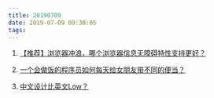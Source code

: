 ```yaml
---
title: 20190709
date: 2019-07-09 09:38:05
tags:
---
```


1. [【推荐】浏览器冲浪，哪个浏览器信息无障碍特性支持更好？](https://mp.weixin.qq.com/s/BRrR19acqqcuDDC6nNVwmA)
   
2.  [一个会做饭的程序员如何每天给女朋友带不同的便当？](https://juejin.im/post/5d1d795b6fb9a07ec9562b36)

3. [中文设计比英文Low？](https://mp.weixin.qq.com/s/A3_G4enoRi282E-Xh1ypLQ)